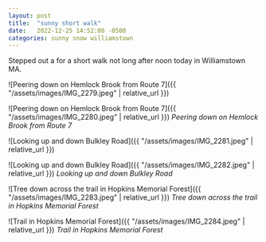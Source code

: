 ```yaml
---
layout: post
title:  "sunny short walk"
date:   2022-12-25 14:52:00 -0500
categories: sunny snow williamstown
---
```


Stepped out a for a short walk not long after noon today in Williamstown MA.

![Peering down on Hemlock Brook from Route 7]({{ "/assets/images/IMG_2279.jpeg" | relative_url }})

![Peering down on Hemlock Brook from Route 7]({{ "/assets/images/IMG_2280.jpeg" | relative_url }})
*Peering down on Hemlock Brook from Route 7*

![Looking up and down Bulkley Road]({{ "/assets/images/IMG_2281.jpeg" | relative_url }})

![Looking up and down Bulkley Road]({{ "/assets/images/IMG_2282.jpeg" | relative_url }})
*Looking up and down Bulkley Road*

![Tree down across the trail in Hopkins Memorial Forest]({{ "/assets/images/IMG_2283.jpeg" | relative_url }})
*Tree down across the trail in Hopkins Memorial Forest*

![Trail in Hopkins Memorial Forest]({{ "/assets/images/IMG_2284.jpeg" | relative_url }})
*Trail in Hopkins Memorial Forest*
